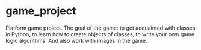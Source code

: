 # game_project
Platform game project.  The goal of the game: to get acquainted with classes in Python, to learn how to create objects of classes, to write your own game logic algorithms. And also work with images in the game.
